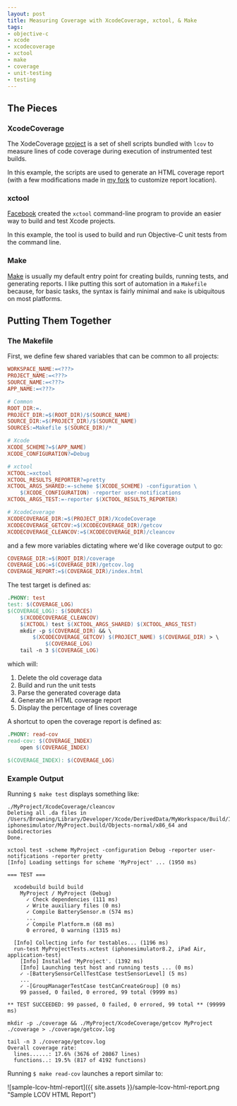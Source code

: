 ```yaml
---
layout: post
title: Measuring Coverage with XcodeCoverage, xctool, & Make
tags:
- objective-c
- xcode
- xcodecoverage
- xctool
- make
- coverage
- unit-testing
- testing
---
```


## The Pieces

### XcodeCoverage

The XodeCoverage [project](https://github.com/jonreid/XcodeCoverage) is a set of shell scripts bundled with `lcov` to measure lines of code coverage during execution of instrumented test builds.

In this example, the scripts are used to generate an HTML coverage report (with a few modifications made in [my fork](https://github.com/jacebrowning/XcodeCoverage/releases/tag/blog-2015-03-23) to customize report location).

### xctool

[Facebook](https://github.com/facebook/xctool) created the `xctool` command-line program to provide an easier way to build and test Xcode projects.

In this example, the tool is used to build and run Objective-C unit tests from the command line.

### Make

[Make](https://www.gnu.org/software/make/) is usually my default entry point for creating builds, running tests, and generating reports. I like putting this sort of automation in a `Makefile` because, for basic tasks, the syntax is fairly minimal and `make` is ubiquitous on most platforms.

## Putting Them Together

### The Makefile

First, we define few shared variables that can be common to all projects:

```makefile
WORKSPACE_NAME:=<???>
PROJECT_NAME:=<???>
SOURCE_NAME:=<???>
APP_NAME:=<???>

# Common
ROOT_DIR:=.
PROJECT_DIR:=$(ROOT_DIR)/$(SOURCE_NAME)
SOURCE_DIR:=$(PROJECT_DIR)/$(SOURCE_NAME)
SOURCES:=Makefile $(SOURCE_DIR)/*

# Xcode
XCODE_SCHEME?=$(APP_NAME)
XCODE_CONFIGURATION?=Debug

# xctool
XCTOOL:=xctool
XCTOOL_RESULTS_REPORTER?=pretty
XCTOOL_ARGS_SHARED:=-scheme $(XCODE_SCHEME) -configuration \
    $(XCODE_CONFIGURATION) -reporter user-notifications
XCTOOL_ARGS_TEST:=-reporter $(XCTOOL_RESULTS_REPORTER)

# XcodeCoverage
XCODECOVERAGE_DIR:=$(PROJECT_DIR)/XcodeCoverage
XCODECOVERAGE_GETCOV:=$(XCODECOVERAGE_DIR)/getcov
XCODECOVERAGE_CLEANCOV:=$(XCODECOVERAGE_DIR)/cleancov
```

and a few more variables dictating where we'd like coverage output to go:

```makefile
COVERAGE_DIR:=$(ROOT_DIR)/coverage
COVERAGE_LOG:=$(COVERAGE_DIR)/getcov.log
COVERAGE_REPORT:=$(COVERAGE_DIR)/index.html
```

The test target is defined as:

```makefile
.PHONY: test
test: $(COVERAGE_LOG)
$(COVERAGE_LOG): $(SOURCES)
    $(XCODECOVERAGE_CLEANCOV)
    $(XCTOOL) test $(XCTOOL_ARGS_SHARED) $(XCTOOL_ARGS_TEST)
    mkdir -p $(COVERAGE_DIR) && \
        $(XCODECOVERAGE_GETCOV) $(PROJECT_NAME) $(COVERAGE_DIR) > \
            $(COVERAGE_LOG)
    tail -n 3 $(COVERAGE_LOG)
```

which will:

1. Delete the old coverage data
2. Build and run the unit tests
3. Parse the generated coverage data
4. Generate an HTML coverage report
5. Display the percentage of lines coverage

A shortcut to open the coverage report is defined as:

```makefile
.PHONY: read-cov
read-cov: $(COVERAGE_INDEX)
    open $(COVERAGE_INDEX)

$(COVERAGE_INDEX): $(COVERAGE_LOG)
```

### Example Output

Running `$ make test` displays something like:

```
./MyProject/XcodeCoverage/cleancov
Deleting all .da files in /Users/Browning/Library/Developer/Xcode/DerivedData/MyWorkspace/Build/Intermediates/MyProject.build/Debug-iphonesimulator/MyProject.build/Objects-normal/x86_64 and subdirectories
Done.

xctool test -scheme MyProject -configuration Debug -reporter user-notifications -reporter pretty
[Info] Loading settings for scheme 'MyProject' ... (1950 ms)

=== TEST ===

  xcodebuild build build
    MyProject / MyProject (Debug)
      ✓ Check dependencies (111 ms)
      ✓ Write auxiliary files (0 ms)
      ✓ Compile BatterySensor.m (574 ms)
      ...
      ✓ Compile Platform.m (68 ms)
      0 errored, 0 warning (1315 ms)

  [Info] Collecting info for testables... (1196 ms)
  run-test MyProjectTests.xctest (iphonesimulator8.2, iPad Air, application-test)
    [Info] Installed 'MyProject'. (1392 ms)
    [Info] Launching test host and running tests ... (0 ms)
    ✓ -[BatterySensorCellTestCase testSensorLevel] (5 ms)
    ...
    ✓ -[GroupManagerTestCase testCanCreateGroup] (0 ms)
    99 passed, 0 failed, 0 errored, 99 total (9999 ms)

** TEST SUCCEEDED: 99 passed, 0 failed, 0 errored, 99 total ** (99999 ms)

mkdir -p ./coverage && ./MyProject/XcodeCoverage/getcov MyProject ./coverage > ./coverage/getcov.log

tail -n 3 ./coverage/getcov.log
Overall coverage rate:
  lines......: 17.6% (3676 of 20867 lines)
  functions..: 19.5% (817 of 4192 functions)

```

Running `$ make read-cov` launches a report similar to:

![sample-lcov-html-report]({{ site.assets }}/sample-lcov-html-report.png "Sample LCOV HTML Report")


